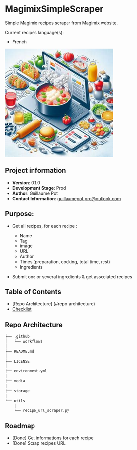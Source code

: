 # MagimixSimpleScraper

Simple Magimix recipes scraper from Magimix website.

Current recipes language(s):
- French


<img src="./media/magimix_app.jpeg" width="350" height="350">




## Project information
- **Version**: 0.1.0
- **Development Stage**: Prod
- **Author**: Guillaume Pot
- **Contact Information**: guillaumepot.pro@outlook.com



## Purpose:
- Get all recipes, for each recipe :
    - Name
    - Tag
    - Image
    - URL
    - Author
    - Times (preparation, cooking, total time, rest)
    - Ingredients

- Submit one or several ingredients & get associated recipes


## Table of Contents
- [Repo Architecture] (#repo-architecture)
- [Checklist](#checklist)


## Repo Architecture
```
├── .github
│   └── workflows
│
├── README.md
│
├── LICENSE
│
├── environment.yml
│
├── media
|
├── storage
│
└── utils
    │
    └── recipe_url_scraper.py

```

## Roadmap
- [Done] Get informations for each recipe
- [Done] Scrap recipes URL